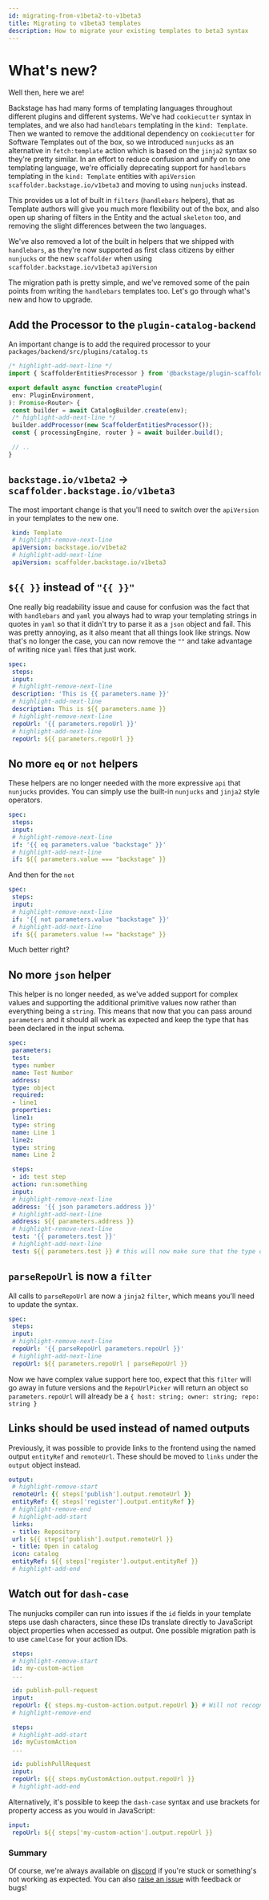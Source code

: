 ```yaml
---
id: migrating-from-v1beta2-to-v1beta3
title: Migrating to v1beta3 templates
description: How to migrate your existing templates to beta3 syntax
---
```


# What's new?

Well then, here we are! 

Backstage has had many forms of templating languages throughout different
plugins and different systems. We've had `cookiecutter` syntax in templates, and
we also had `handlebars` templating in the `kind: Template`. Then we wanted to
remove the additional dependency on `cookiecutter` for Software Templates out of
the box, so we introduced `nunjucks` as an alternative in `fetch:template`
action which is based on the `jinja2` syntax so they're pretty similar. In an
effort to reduce confusion and unify on to one templating language, we're
officially deprecating support for `handlebars` templating in the
`kind: Template` entities with `apiVersion` `scaffolder.backstage.io/v1beta3`
and moving to using `nunjucks` instead.

This provides us a lot of built in `filters` (`handlebars` helpers), that as
Template authors will give you much more flexibility out of the box, and also
open up sharing of filters in the Entity and the actual `skeleton` too, and
removing the slight differences between the two languages.

We've also removed a lot of the built in helpers that we shipped with
`handlebars`, as they're now supported as first class citizens by either
`nunjucks` or the new `scaffolder` when using `scaffolder.backstage.io/v1beta3`
`apiVersion`

The migration path is pretty simple, and we've removed some of the pain points
from writing the `handlebars` templates too. Let's go through what's new and how
to upgrade.

## Add the Processor to the `plugin-catalog-backend`

An important change is to add the required processor to your `packages/backend/src/plugins/catalog.ts`

```ts title="packages/backend/src/plugins/catalog.ts"
/* highlight-add-next-line */
import { ScaffolderEntitiesProcessor } from '@backstage/plugin-scaffolder-backend';

export default async function createPlugin(
 env: PluginEnvironment,
): Promise<Router> {
 const builder = await CatalogBuilder.create(env);
 /* highlight-add-next-line */
 builder.addProcessor(new ScaffolderEntitiesProcessor());
 const { processingEngine, router } = await builder.build();

 // ..
}
```

## `backstage.io/v1beta2` -> `scaffolder.backstage.io/v1beta3`

The most important change is that you'll need to switch over the `apiVersion` in
your templates to the new one.

```yaml
 kind: Template
 # highlight-remove-next-line
 apiVersion: backstage.io/v1beta2
 # highlight-add-next-line
 apiVersion: scaffolder.backstage.io/v1beta3
```

## `${{ }}` instead of `"{{ }}"`

One really big readability issue and cause for confusion was the fact that with
`handlebars` and `yaml` you always had to wrap your templating strings in quotes
in `yaml` so that it didn't try to parse it as a `json` object and fail. This
was pretty annoying, as it also meant that all things look like strings. Now
that's no longer the case, you can now remove the `""` and take advantage of
writing nice `yaml` files that just work.

```yaml
spec:
 steps:
 input:
 # highlight-remove-next-line
 description: 'This is {{ parameters.name }}'
 # highlight-add-next-line
 description: This is ${{ parameters.name }}
 # highlight-remove-next-line
 repoUrl: '{{ parameters.repoUrl }}'
 # highlight-add-next-line
 repoUrl: ${{ parameters.repoUrl }}
```

## No more `eq` or `not` helpers

These helpers are no longer needed with the more expressive `api` that
`nunjucks` provides. You can simply use the built-in `nunjucks` and `jinja2`
style operators.

```yaml
spec:
 steps:
 input:
 # highlight-remove-next-line
 if: '{{ eq parameters.value "backstage" }}'
 # highlight-add-next-line
 if: ${{ parameters.value === "backstage" }}
```

And then for the `not`

```yaml
spec:
 steps:
 input:
 # highlight-remove-next-line
 if: '{{ not parameters.value "backstage" }}'
 # highlight-add-next-line
 if: ${{ parameters.value !== "backstage" }}
```

Much better right? 

## No more `json` helper

This helper is no longer needed, as we've added support for complex values and
supporting the additional primitive values now rather than everything being a
`string`. This means that now that you can pass around `parameters` and it
should all work as expected and keep the type that has been declared in the
input schema.

```yaml
spec:
 parameters:
 test:
 type: number
 name: Test Number
 address:
 type: object
 required:
 - line1
 properties:
 line1:
 type: string
 name: Line 1
 line2:
 type: string
 name: Line 2

 steps:
 - id: test step
 action: run:something
 input:
 # highlight-remove-next-line
 address: '{{ json parameters.address }}'
 # highlight-add-next-line
 address: ${{ parameters.address }}
 # highlight-remove-next-line
 test: '{{ parameters.test }}'
 # highlight-add-next-line
 test: ${{ parameters.test }} # this will now make sure that the type of test is a number 
```

## `parseRepoUrl` is now a `filter`

All calls to `parseRepoUrl` are now a `jinja2` `filter`, which means you'll need
to update the syntax.

```yaml
spec:
 steps:
 input:
 # highlight-remove-next-line
 repoUrl: '{{ parseRepoUrl parameters.repoUrl }}'
 # highlight-add-next-line
 repoUrl: ${{ parameters.repoUrl | parseRepoUrl }}
```

Now we have complex value support here too, expect that this `filter` will go
away in future versions and the `RepoUrlPicker` will return an object so
`parameters.repoUrl` will already be a
`{ host: string; owner: string; repo: string }` 

## Links should be used instead of named outputs

Previously, it was possible to provide links to the frontend using the named output `entityRef` and `remoteUrl`.
These should be moved to `links` under the `output` object instead.

```yaml
output:
 # highlight-remove-start
 remoteUrl: {{ steps['publish'].output.remoteUrl }}
 entityRef: {{ steps['register'].output.entityRef }}
 # highlight-remove-end
 # highlight-add-start
 links:
 - title: Repository
 url: ${{ steps['publish'].output.remoteUrl }}
 - title: Open in catalog
 icon: catalog
 entityRef: ${{ steps['register'].output.entityRef }}
 # highlight-add-end
```

## Watch out for `dash-case`

The nunjucks compiler can run into issues if the `id` fields in your template steps use dash characters, since these IDs translate directly to JavaScript object properties when accessed as output. One possible migration path is to use `camelCase` for your action IDs.

```yaml
 steps:
 # highlight-remove-start
 id: my-custom-action
 ...

 id: publish-pull-request
 input:
 repoUrl: {{ steps.my-custom-action.output.repoUrl }} # Will not recognize 'my-custom-action' as a JS property since it contains dashes!
 # highlight-remove-end

 steps:
 # highlight-add-start
 id: myCustomAction
 ...

 id: publishPullRequest
 input:
 repoUrl: ${{ steps.myCustomAction.output.repoUrl }}
 # highlight-add-end
```

Alternatively, it's possible to keep the `dash-case` syntax and use brackets for property access as you would in JavaScript:

```yaml
input:
 repoUrl: ${{ steps['my-custom-action'].output.repoUrl }}
```

### Summary

Of course, we're always available on [discord](https://discord.gg/backstage-687207715902193673) if
you're stuck or something's not working as expected. You can also
[raise an issue](https://github.com/backstage/backstage/issues/new/choose) with
feedback or bugs!
